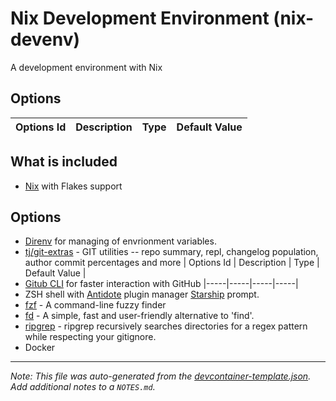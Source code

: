 
# Nix Development Environment (nix-devenv)

A development environment with Nix

## Options

| Options Id | Description | Type | Default Value |
|-----|-----|-----|-----|


## What is included
- [Nix](https://nixos.org/) with Flakes support
## Options
- [Direnv](https://direnv.net/) for managing of envrionment variables.
- [tj/git-extras](https://github.com/tj/git-extras) -  GIT utilities -- repo summary, repl, changelog population, author commit percentages and more
| Options Id | Description | Type | Default Value |
- [Gitub CLI](https://cli.github.com/) for faster interaction with GitHub
|-----|-----|-----|-----|
- ZSH shell with [Antidote](https://github.com/mattmc3/antidote) plugin manager [Starship](https://starship.rs/) prompt.
- [fzf](https://github.com/junegunn/fzf) - A command-line fuzzy finder
- [fd](https://github.com/sharkdp/fd) - A simple, fast and user-friendly alternative to 'find'.
- [ripgrep](https://github.com/BurntSushi/ripgrep) -  ripgrep recursively searches directories for a regex pattern while respecting your gitignore.
- Docker

---

_Note: This file was auto-generated from the [devcontainer-template.json](https://github.com/brpaz/devcontainer-templates/blob/main/src/nix-devenv/devcontainer-template.json).  Add additional notes to a `NOTES.md`._

